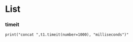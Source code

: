 # List 

### timeit 
 ``` eg "t1 = Timer("test1()", "from __main__ import test1")
print("concat ",t1.timeit(number=1000), "milliseconds")"
